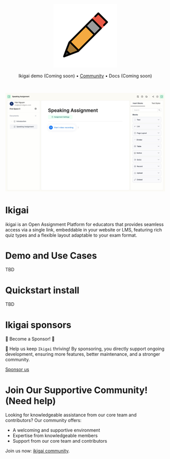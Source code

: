<p align="center">
  <a href="https://github.com/ikigai-hq/ikigai" target="_blank">
    <img src="https://raw.githubusercontent.com/ikigai-hq/ikigai/master/assets/logo/logo.png" alt="ikigai" width="200px">
  </a>
</p>

<p align="center">
    <a>Ikigai demo (Coming soon) </a> •
    <a href="https://discord.gg/XuYWkn6kUS">Community</a> •
    <a>Docs (Coming soon) </a> 
</p>

&nbsp;

<a href="https://github.com/ikigai-hq/ikigai"><img src="https://raw.githubusercontent.com/ikigai-hq/ikigai/master/assets/app-screenshot.jpeg" alt="Best Assignment Open Source" /></a>


# Ikigai

ikigai is an Open Assignment Platform for educators that provides seamless access via a single link, embeddable in your website or LMS, featuring rich quiz types and a flexible layout adaptable to your exam format.

# Demo and Use Cases
TBD

# Quickstart install
TBD

# Ikigai sponsors

🌟 Become a Sponsor! 🌟

🚀 Help us keep `Ikigai` thriving! By sponsoring, you directly support ongoing development, ensuring more features, better maintenance, and a stronger community.

[Sponsor us](https://ko-fi.com/ikigaihq)


# Join Our Supportive Community! (Need help)

Looking for knowledgeable assistance from our core team and contributors? Our community offers:

- A welcoming and supportive environment
- Expertise from knowledgeable members
- Support from our core team and contributors

Join us now: [ikigai community](https://discord.gg/XuYWkn6kUS).
